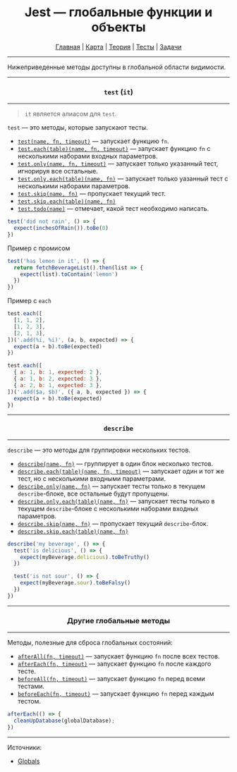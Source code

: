 <div align="center">

# Jest — глобальные функции и объекты

[Главная](https://github.com/dollaween/junior-roadmap/)
|
[Карта](/roadmap/README.md)
|
[Теория](/theory/README.md)
|
[Тесты](/tests/README.md)
|
[Задачи](/tasks/README.md)

</div>

---

Нижеприведенные методы доступны в глобальной области видимости.

---

<div align="center">

### `test` (`it`)

</div>

---

> `it` является алиасом для `test`.

`test` — это методы, которые запускают тесты.

- [`test(name, fn, timeout)`](https://jestjs.io/docs/api#describeskipname-fn) — запускает функцию `fn`.
- [`test.each(table)(name, fn, timeout)`](https://jestjs.io/docs/api#testeachtablename-fn-timeout) — запускает функцию `fn` с несколькими наборами входных параметров.
- [`test.only(name, fn, timeout)`](https://jestjs.io/docs/api#testeachtablename-fn-timeout) — запускает только указанный тест, игнорируя все остальные.
- [`test.only.each(table)(name, fn)`](https://jestjs.io/docs/api#testonlyeachtablename-fn-1) — запускает только уазанный тест с несколькими наборами параметров.
- [`test.skip(name, fn)`](https://jestjs.io/docs/api#testskipname-fn) — пропускает текущий тест.
- [`test.skip.each(table)(name, fn)`](https://jestjs.io/docs/api#testtodoname)
- [`test.todo(name)`](https://jestjs.io/docs/api#testtodoname) — отмечает, какой тест необходимо написать.

```js
test('did not rain', () => {
  expect(inchesOfRain()).toBe(0)
})
```

Пример с промисом
```js
test('has lemon in it', () => {
  return fetchBeverageList().then(list => {
    expect(list).toContain('lemon')
  })
})
```

Пример с `each`
```js
test.each([
  [1, 1, 2],
  [1, 2, 3],
  [2, 1, 3],
])('.add(%i, %i)', (a, b, expected) => {
  expect(a + b).toBe(expected)
})

test.each([
  { a: 1, b: 1, expected: 2 },
  { a: 1, b: 2, expected: 3 },
  { a: 2, b: 1, expected: 3 },
])('.add($a, $b)', ({ a, b, expected }) => {
  expect(a + b).toBe(expected)
})
```

---

<div align="center">

### `describe`

</div>

---

`describe` — это методы для группировки нескольких тестов.

- [`describe(name, fn)`](https://jestjs.io/docs/api#describename-fn) — группирует в один блок несколько тестов.
- [`describe.each(table)(name, fn, timeout)`](https://jestjs.io/docs/api#describeeachtablename-fn-timeout) — запускает один и тот же тест, но с несколькими входными параметрами.
- [`describe.only(name, fn)`](https://jestjs.io/docs/api#describeeachtablename-fn-timeout) — запускает тесты только в текущем `describe`-блоке, все остальные будут пропущены.
- [`describe.only.each(table)(name, fn)`](https://jestjs.io/docs/api#describeonlyeachtablename-fn) — запускает тесты только в текущем `describe`-блоке с несколькими наборами входных параметров.
- [`describe.skip(name, fn)`](https://jestjs.io/docs/api#describeskipname-fn) — пропускает текущий `describe`-блок.
- [`describe.skip.each(table)(name, fn)`](https://jestjs.io/docs/api#describeskipname-fn)

```js
describe('my beverage', () => {
  test('is delicious', () => {
    expect(myBeverage.delicious).toBeTruthy()
  })

  test('is not sour', () => {
    expect(myBeverage.sour).toBeFalsy()
  })
})
```

---

<div align="center">

### Другие глобальные методы

</div>

---

Методы, полезные для сброса глобальных состояний:
- [`afterAll(fn, timeout)`](https://jestjs.io/docs/api#afterallfn-timeout) — запускает функцию `fn` после всех тестов.
- [`afterEach(fn, timeout)`](https://jestjs.io/docs/api#aftereachfn-timeout) — запускает функцию `fn` после каждого тесте.
- [`beforeAll(fn, timeout)`](https://jestjs.io/docs/api#beforeallfn-timeout) — запускает функцию `fn` перед всеми тестами.
- [`beforeEach(fn, timeout)`](https://jestjs.io/docs/api#beforeeachfn-timeout) — запускает функцию `fn` перед каждым тестом.


```js
afterEach(() => {
  cleanUpDatabase(globalDatabase);
})
```


---

Источники:
- [Globals](https://jestjs.io/docs/api)

